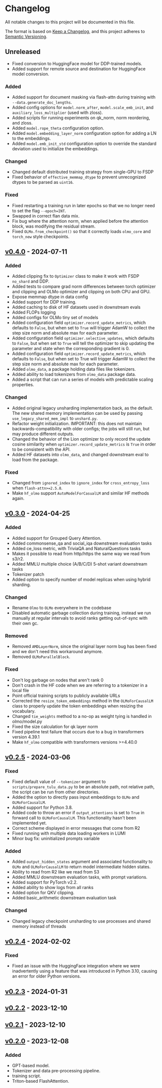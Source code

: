 # Changelog

All notable changes to this project will be documented in this file.

The format is based on [Keep a Changelog](https://keepachangelog.com/en/1.0.0/),
and this project adheres to [Semantic Versioning](https://semver.org/spec/v2.0.0.html).

## Unreleased

- Fixed conversion to HuggingFace model for DDP-trained models.
- Added support for remote source and destination for HuggingFace model conversion.

### Added

- Added support for document masking via flash-attn during training with `--data.generate_doc_lengths`.
- Added config options for `model.norm_after`, `model.scale_emb_init`, and `auxiliary_loss_multiplier` (used with zloss).
- Added scripts for running experiments on qk_norm, norm reordering, and zloss.
- Added `model.rope_theta` configuration option.
- Added `model.embedding_layer_norm` configuration option for adding a LN to the embeddings.
- Added `model.emb_init_std` configuration option to override the standard deviation used to initialize the embeddings.

### Changed

- Changed default distributed training strategy from single-GPU to FSDP
- Fixed behavior of `effective_memmap_dtype` to prevent unrecognized dtypes to be parsed as `uint16`.

### Fixed

- Fixed restarting a training run in later epochs so that we no longer need to set the flag `--epoch=INT`.
- Swapped in correct flan data mix.
- Fix bug where the attention norm, when applied before the attention block, was modifying the residual stream.
- Fixed `OLMo.from_checkpoint()` so that it correctly loads `olmo_core` and `torch_new` style checkpoints.


## [v0.4.0](https://github.com/allenai/OLMo/releases/tag/v0.4.0) - 2024-07-11

### Added

- Added clipping fix to `Optimizer` class to make it work with FSDP `no_shard` and DDP.
- Added tests to compare grad norm differences between torch optimizer and clipping and OLMo optimizer and clipping on both CPU and GPU.
- Expose memmap dtype in data config
- Added support for DDP training.
- Added caching to disk of HF datasets used in downstream evals
- Added FLOPs logging
- Added configs for OLMo tiny set of models
- Added configuration field `optimizer.record_update_metrics`, which defaults to `False`, but when set to `True` will trigger AdamW to collect the step size norm and absolute max for each parameter.
- Added configuration field `optimizer.selective_updates`, which defaults to `False`, but when set to `True` will tell the optimizer to skip updating the parameter and state when the corresponding gradient is 0.
- Added configuration field `optimizer.record_update_metrics`, which defaults to `False`, but when set to True will trigger AdamW to collect the step size norm and absolute max for each parameter.
- Added `olmo_data`, a package holding data files like tokenizers.
- Added ability to load tokenizers from `olmo_data` package data.
- Added a script that can run a series of models with predictable scaling properties.

### Changed

- Added original legacy unsharding implementation back, as the default. The new
shared memory implementation can be used by passing `use_legacy_shared_mem_impl` to `unshard.py`.
- Refactor weight initialization. IMPORTANT: this does not maintain backwards-compatibility with older configs; the jobs will still run, but may produce different outputs.
- Changed the behavior of the Lion optimizer to only record the update cosine similarity when `optimizer.record_update_metrics` is `True` in order to be consistent with the API.
- Added HF datasets into `olmo_data`, and changed downstream eval to load from the package.

### Fixed

- Changed from `ignored_index` to `ignore_index` for `cross_entropy_loss` when `flash-attn>=2.5.8`.
- Make `hf_olmo` support `AutoModelForCasualLM` and similar HF methods again.

## [v0.3.0](https://github.com/allenai/OLMo/releases/tag/v0.3.0) - 2024-04-25

### Added

- Added support for Grouped Query Attention.
- Added commonsense_qa and social_iqa downstream evaluation tasks
- Added ce_loss metric, with TriviaQA and NaturalQuestions tasks
- Makes it possible to read from http/https the same way we read from s3/r2.
- Added MMLU multiple choice (A/B/C/D) 5-shot variant downstream tasks
- Tokenizer patch
- Added option to specify number of model replicas when using hybrid sharding.

### Changed

- Rename `Olmo` to `OLMo` everywhere in the codebase
- Disabled automatic garbage collection during training, instead we run manually at regular intervals to avoid ranks getting out-of-sync with their own gc.

### Removed

- Removed `AMDLayerNorm`, since the original layer norm bug has been fixed and we don't need this workaround anymore.
- Removed `OLMoParallelBlock`.

### Fixed

- Don't log garbage on nodes that aren't rank 0
- Don't crash in the HF code when we are referring to a tokenizer in a local file
- Point official training scripts to publicly available URLs
- Corrected the `resize_token_embeddings` method in the `OLMoForCausalLM` class to properly update the token embeddings when resizing the vocabulary.
- Changed `tie_weights` method to a no-op as weight tying is handled in olmo/model.py
- Fixed the size calculation for qk layer norm
- Fixed pipeline test failure that occurs due to a bug in transformers version 4.39.1
- Make `hf_olmo` compatible with transformers versions >=4.40.0

## [v0.2.5](https://github.com/allenai/OLMo/releases/tag/v0.2.5) - 2024-03-06

### Fixed

- Fixed default value of `--tokenizer` argument to `scripts/prepare_tulu_data.py` to be an absolute path, not relative path, the script can be run from other directories.
- Added the option to directly pass input embeddings to `OLMo` and `OLMoForCausalLM`.
- Added support for Python 3.8.
- Added code to throw an error if `output_attentions` is set to `True` in forward call to `OLMoForCausalLM`. This functionality hasn't been implemented yet.
- Correct scheme displayed in error messages that come from R2
- Fixed running with multiple data loading workers in LUMI
- Minor bug fix: uninitialized prompts variable

### Added
- Added `output_hidden_states` argument and associated functionality to `OLMo` and `OLMoForCausalLM` to return model intermediate hidden states.
- Ability to read from R2 like we read from S3
- Added MMLU downstream evaluation tasks, with prompt variations.
- Added support for PyTorch v2.2.
- Added ability to show logs from all ranks
- Added option for QKV clipping.
- Added basic_arithmetic downstream evaluation task

### Changed

- Changed legacy checkpoint unsharding to use processes and shared memory instead of threads


## [v0.2.4](https://github.com/allenai/OLMo/releases/tag/v0.2.4) - 2024-02-02

### Fixed

- Fixed an issue with the HuggingFace integration where we were inadvertently using a feature that was introduced in Python 3.10, causing an error for older Python versions.

## [v0.2.3](https://github.com/allenai/OLMo/releases/tag/v0.2.3) - 2024-01-31

## [v0.2.2](https://github.com/allenai/LLM/releases/tag/v0.2.2) - 2023-12-10

## [v0.2.1](https://github.com/allenai/LLM/releases/tag/v0.2.1) - 2023-12-10

## [v0.2.0](https://github.com/allenai/LLM/releases/tag/v0.2.0) - 2023-12-08

### Added

- GPT-based model.
- Tokenizer and data pre-processing pipeline.
- training script.
- Triton-based FlashAttention.

